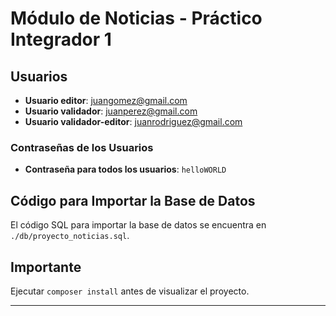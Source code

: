 # Módulo de Noticias - Práctico Integrador 1

## Usuarios

- **Usuario editor**: juangomez@gmail.com
- **Usuario validador**: juanperez@gmail.com
- **Usuario validador-editor**: juanrodriguez@gmail.com

### Contraseñas de los Usuarios

- **Contraseña para todos los usuarios**: `helloWORLD`

## Código para Importar la Base de Datos

El código SQL para importar la base de datos se encuentra en `./db/proyecto_noticias.sql`.

## Importante

Ejecutar `composer install` antes de visualizar el proyecto.

---